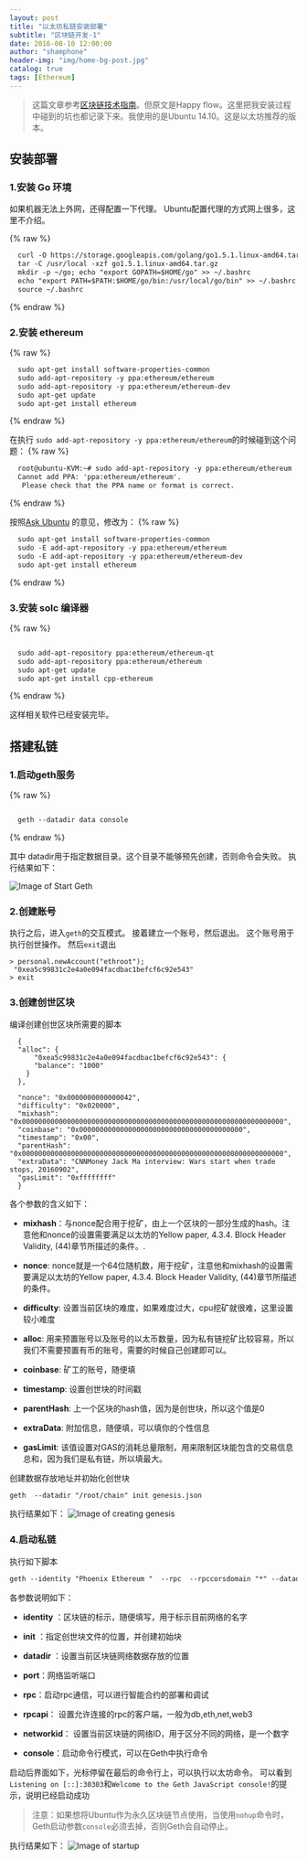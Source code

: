 ```yaml
---
layout: post
title: "以太坊私链安装部署"
subtitle: "区块链开发-1"
date: 2016-08-10 12:00:00
author: "shamphone"
header-img: "img/home-bg-post.jpg"
catalog: true
tags: [Ethereum]
---
```


> 这篇文章参考[区块链技术指南](https://yeasy.gitbooks.io/blockchain_guide/content/ethereum/install.html)。但原文是Happy flow。这里把我安装过程中碰到的坑也都记录下来。我使用的是Ubuntu 14.10。这是以太坊推荐的版本。 

##  安装部署

### 1.安装 Go 环境

如果机器无法上外网，还得配置一下代理。 Ubuntu配置代理的方式网上很多，这里不介绍。

{% raw %}

```hbs
  curl -O https://storage.googleapis.com/golang/go1.5.1.linux-amd64.tar.gz
  tar -C /usr/local -xzf go1.5.1.linux-amd64.tar.gz
  mkdir -p ~/go; echo "export GOPATH=$HOME/go" >> ~/.bashrc
  echo "export PATH=$PATH:$HOME/go/bin:/usr/local/go/bin" >> ~/.bashrc
  source ~/.bashrc
```

{% endraw %}

### 2.安装 ethereum

{% raw %}

```hbs
  sudo apt-get install software-properties-common
  sudo add-apt-repository -y ppa:ethereum/ethereum
  sudo add-apt-repository -y ppa:ethereum/ethereum-dev
  sudo apt-get update
  sudo apt-get install ethereum
```

{% endraw %}

在执行  `sudo add-apt-repository -y ppa:ethereum/ethereum`的时候碰到这个问题：
{% raw %}

```hbs
  root@ubuntu-KVM:~# sudo add-apt-repository -y ppa:ethereum/ethereum
  Cannot add PPA: 'ppa:ethereum/ethereum'.
   Please check that the PPA name or format is correct.
```

{% endraw %}

按照[Ask Ubuntu](http://askubuntu.com/questions/429803/cannot-add-ppa-please-check-that-the-ppa-name-or-format-is-correct) 的意见，修改为：
{% raw %}

```hbs
  sudo apt-get install software-properties-common
  sudo -E add-apt-repository -y ppa:ethereum/ethereum
  sudo -E add-apt-repository -y ppa:ethereum/ethereum-dev
  sudo apt-get install ethereum
```

{% endraw %}



### 3.安装 solc 编译器

{% raw %}

```hbs

  sudo add-apt-repository ppa:ethereum/ethereum-qt
  sudo add-apt-repository ppa:ethereum/ethereum
  sudo apt-get update
  sudo apt-get install cpp-ethereum

```

{% endraw %}

这样相关软件已经安装完毕。 

## 搭建私链

### 1.启动geth服务

{% raw %}

```hbs

  geth --datadir data console

```

{% endraw %}

其中 datadir用于指定数据目录。这个目录不能够预先创建，否则命令会失败。 执行结果如下：

![Image of Start Geth](http://blog.lixf.cn/img/in-post/eth-1.png)

### 2.创建账号

执行之后，进入`geth`的交互模式。 接着建立一个账号，然后退出。 这个账号用于执行创世操作。 然后`exit`退出


```rubby
> personal.newAccount("ethroot");
 "0xea5c99831c2e4a0e094facdbac1befcf6c92e543"
> exit
```


### 3.创建创世区块

编译创建创世区块所需要的脚本


```rubby
  {
  "alloc": {
      "0xea5c99831c2e4a0e094facdbac1befcf6c92e543": {
      "balance": "1000"
    }
  },
 
  "nonce": "0x0000000000000042",
  "difficulty": "0x020000",
  "mixhash": "0x0000000000000000000000000000000000000000000000000000000000000000",
  "coinbase": "0x0000000000000000000000000000000000000000",
  "timestamp": "0x00",
  "parentHash": "0x0000000000000000000000000000000000000000000000000000000000000000",
  "extraData": "CNNMoney Jack Ma interview: Wars start when trade stops, 20160902",
  "gasLimit": "0xffffffff"
  }
```


各个参数的含义如下：

- **mixhash**：与nonce配合用于挖矿，由上一个区块的一部分生成的hash。注意他和nonce的设置需要满足以太坊的Yellow paper, 4.3.4. Block Header Validity, (44)章节所描述的条件。.

- **nonce**: nonce就是一个64位随机数，用于挖矿，注意他和mixhash的设置需要满足以太坊的Yellow paper, 4.3.4. Block Header Validity, (44)章节所描述的条件。

- **difficulty**: 设置当前区块的难度，如果难度过大，cpu挖矿就很难，这里设置较小难度

- **alloc**: 用来预置账号以及账号的以太币数量，因为私有链挖矿比较容易，所以我们不需要预置有币的账号，需要的时候自己创建即可以。

- **coinbase**: 矿工的账号，随便填

- **timestamp**: 设置创世块的时间戳

- **parentHash**: 上一个区块的hash值，因为是创世块，所以这个值是0

- **extraData**: 附加信息，随便填，可以填你的个性信息

- **gasLimit**: 该值设置对GAS的消耗总量限制，用来限制区块能包含的交易信息总和，因为我们是私有链，所以填最大。


创建数据存放地址并初始化创世块

```hbs
geth  --datadir "/root/chain" init genesis.json 
```


执行结果如下：
![Image of creating genesis ](http://blog.lixf.cn/img/in-post/eth-2.png)

### 4.启动私链

执行如下脚本

```hbs
geth --identity "Phoenix Ethereum "  --rpc  --rpccorsdomain "*" --datadir "/root/chain" --port "30303"  --rpcapi "db,eth,net,web3" --networkid 98888 console
```


各参数说明如下：

- **identity** ：区块链的标示，随便填写，用于标示目前网络的名字

- **init** ：指定创世块文件的位置，并创建初始块

- **datadir** ：设置当前区块链网络数据存放的位置

- **port**：网络监听端口

- **rpc**：启动rpc通信，可以进行智能合约的部署和调试

- **rpcapi**： 设置允许连接的rpc的客户端，一般为db,eth,net,web3

- **networkid**： 设置当前区块链的网络ID，用于区分不同的网络，是一个数字

- **console**：启动命令行模式，可以在Geth中执行命令

启动后界面如下，光标停留在最后的命令行上，可以执行以太坊命令。
可以看到`Listening on [::]:30303`和`Welcome to the Geth JavaScript console!`的提示，说明已经启动成功

> 注意：如果想将Ubuntu作为永久区块链节点使用，当使用`nohup`命令时，Geth启动参数`console`必须去掉，否则Geth会自动停止。

执行结果如下：
![Image of startup ](http://blog.lixf.cn/img/in-post/eth-3.png)